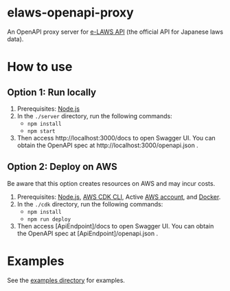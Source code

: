 # elaws-openapi-proxy

An OpenAPI proxy server for [e-LAWS API](https://elaws.e-gov.go.jp/apitop/) (the official API for Japanese laws data).

# How to use

## Option 1: Run locally

1. Prerequisites: [Node.js](https://nodejs.org/)
2. In the `./server` directory, run the following commands:
    - `npm install`
    - `npm start`
3. Then access http://localhost:3000/docs to open Swagger UI. You can obtain the OpenAPI spec at http://localhost:3000/openapi.json .


## Option 2: Deploy on AWS

Be aware that this option creates resources on AWS and may incur costs.

1. Prerequisites: [Node.js](https://nodejs.org/), [AWS CDK CLI](https://docs.aws.amazon.com/cdk/v2/guide/tools.html), Active [AWS account](https://aws.amazon.com/), and [Docker](https://www.docker.com/).
2. In the `./cdk` directory, run the following commands:
    - `npm install`
    - `npm run deploy`
3. Then access \[ApiEndpoint\]/docs to open Swagger UI. You can obtain the OpenAPI spec at \[ApiEndpoint\]/openapi.json .


# Examples

See the [examples directory](./examples/) for examples.


